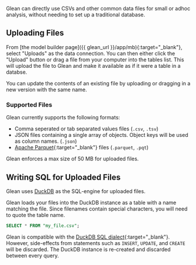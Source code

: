 Glean can directly use CSVs and other common data files for small or adhoc
analysis, without needing to set up a traditional database.

## Uploading Files

From [the model builder page]({{ glean_url }}/app/mb){:target="\_blank"},
select "Uploads" as the data connection. You can then either click the "Upload"
button or drag a file from your computer into the tables list. This will upload
the file to Glean and make it available as if it were a table in a databse.

You can update the contents of an existing file by uploading or dragging in a
new version with the same name.

### Supported Files

Glean currently supports the following formats:

- Comma seperated or tab separated values files (`.csv`, `.tsv`)
- JSON files containing a single array of objects. Object keys will
  be used as column names. (`.json`)
- [Apache Parquet](https://parquet.apache.org/){:target="\_blank"}
  files (`.parquet`, `.pqt`)

Glean enforces a max size of 50 MB for uploaded files.

## Writing SQL for Uploaded Files

Glean uses [DuckDB](https://duckdb.org/) as the SQL-engine for uploaded files.

Glean loads your files into the DuckDB instance as a table with a name matching
the file. Since filenames contain special characters, you will need to quote
the table name.

```sql
SELECT * FROM "my_file.csv";
```

Glean is compatible with the
[DuckDB SQL dialect](https://duckdb.org/docs/sql/introduction){:target="\_blank"}.
However, side-effects from statements such as `INSERT`, `UPDATE`, and `CREATE`
will be discarded. The DuckDB instance is re-created and discarded between
every query.
